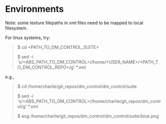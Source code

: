 # Environments

Note: some texture filepaths in xml files need to be mapped to local filesystem. 

For linux systems, try:
>$ cd <PATH_TO_DM_CONTROL_SUITE>
> 
>$ sed -i 's/<ABS_PATH_TO_DM_CONTROL>/\/home\/<USER_NAME>\/<PATH_TO_DM_CONTROL_REPO>/g' *.xml

e.g.,

>$ cd /home/charlie/git_repos/dm_control/dm_control/suite
> 
>$ sed -i 's/<ABS_PATH_TO_DM_CONTROL>/\/home\/charlie\/git_repos\/dm_control/g' *.xml
> 
>$ eog /home/charlie/git_repos/dm_control/dm_control/suite/blue.png

